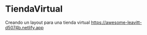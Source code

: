 # TiendaVirtual
Creando un layout para una tienda virtual
https://awesome-leavitt-d5074b.netlify.app
